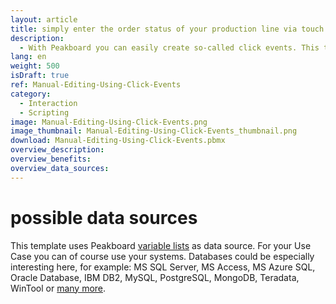 ```yaml
---
layout: article
title: simply enter the order status of your production line via touch display and click events
description: 
  - With Peakboard you can easily create so-called click events. This template, in combination with a touch screen, offers the possibility to change different values by clicking on the right "+" button, in order to monitor the production process and to simplify the information exchange between employees. This increases productivity and provides more transparency in production. Download template now for free.
lang: en
weight: 500
isDraft: true
ref: Manual-Editing-Using-Click-Events
category:
  - Interaction
  - Scripting
image: Manual-Editing-Using-Click-Events.png
image_thumbnail: Manual-Editing-Using-Click-Events_thumbnail.png
download: Manual-Editing-Using-Click-Events.pbmx
overview_description:
overview_benefits:
overview_data_sources:
---
```

# possible data sources
This template uses Peakboard [variable lists](https://help.peakboard.com/scripting/en-variables.html) as data source. For your Use Case you can of course use your systems. Databases could be especially interesting here, for example: MS SQL Server, MS Access, MS Azure SQL, Oracle Database, IBM DB2, MySQL, PostgreSQL, MongoDB, Teradata, WinTool or [many more](https://peakboard.com/en/interfaces/).